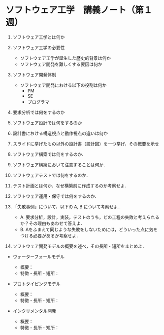 # ソフトウェア工学　講義ノート（第１週）

1. ソフトウェア工学とは何か

2. ソフトウェア工学の必要性
    - ソフトウェア工学が誕生した歴史的背景は何か
    - ソフトウェア開発を難しくする要因は何か

3. ソフトウェア開発体制
    - ソフトウェア開発における以下の役割は何か
        - PM
        - SE
        - プログラマ

4. 要求分析では何をするのか

5. ソフトウェア設計では何をするのか

6. 設計書における構造視点と動作視点の違いは何か

7. スライドに挙げたもの以外の設計書（設計図）を一つ挙げ，その概要を示せ

8. ソフトウェア構築では何をするのか．

9. ソフトウェア構築において注意することは何か．

10. ソフトウェアテストでは何をするのか．

11. テスト計画とは何か．なぜ構築前に作成するのか考察せよ．

12. ソフトウェア運用・保守では何をするのか．

13. 「失敗事例」について，以下の A, B について考察せよ．

    - A. 要求分析，設計，実装，テストのうち，どの工程の失敗と考えられるか？その理由もあわせて答えよ．
    - B. Aをふまえて同じような失敗をしないためには，どういった点に気をつける必要があるか考察せよ．

14. ソフトウェア開発モデルの概要を述べ，その長所・短所をまとめよ．

- ウォーターフォールモデル
  - 概要：
  - 特徴・長所・短所：

- プロトタイピングモデル
  - 概要：
  - 特徴・長所・短所：

- インクリメンタル開発
  - 概要：
  - 特徴・長所・短所：
